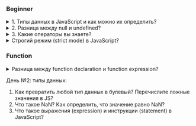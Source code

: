 ### Beginner

<details>
<summary>1. Типы данных в JavaScript и как можно их определить?</summary>

В JavaScript существует 8 типов данных, их можно разделить на примитивные и ссылочные. К примитивным относятся следующие типы: `string` (строка), `number` (число), `biginit`, `boolean`, `symbol` (уникальный идентификатор) `null`, `undefined`, а к ссылочному относится: `object`. А определить тип данных можно с помощью typeOf.

</details>

<details>
<summary>2. Разница между null и undefined?</summary>

`Undefined` - это когда переменная объявлена, но мы ей не присвоенно значение, а `null` - когда мы присвоили значение специально, и как бы говорим, что у нас есть
переменная и она пустая.

</details>

<details>
<summary>3. Какие операторы вы знаете?</summary>

I. Арифмитические операторы: 
- сложения, 
- вычитания, 
- умножения, 
- делание, 
- возведение в стене `**`
- взятия от остатка `%` 

II. Логические операторы:

Основное: 
- Или (||) - возвращает true, если одно из значений верно
- И (&&) - возвращает true только в том случае, если оба значеные верны, а вернет он последнее значение. Однако если все таки одно из значений false, то дальше он не пойдет. 
- ! (Логическое не) - меняет значение на противоположное, стоит упомянуть также про 

* К особенностям стоит отметить, что есть также приоритетность, но если мы обернем в скобки то данная приоритетность уже не будет иметь разницы.

Дополнительное:
- !! (Двойное логиское не) - он нужен для преобразований значений к булевому значению.
- ?? (Оператора нулевого слияние) - возвращает значение правого операнда, если левый операнд содержит null или undefined, в противном случае возвращается значение левого операнда. Он похож на или, так как он возвращает правый операнд если в левом хранится ложное значение, а не только null / undefined

* Допилить идею: Если мы применим его к строке, то оно сначало станет булевое, а после этого к ней применится логическое отрицание.

III. Операторы сравнения: 
- больше, меньше, меньше или равно, больше или равно, 
- нестрогое (==) и строгое равенство (===), 
- не равно (!=). 

Строгое равенство отличается от нестрогого тем, что нестрогое сравнивает только значения без приведения типов, а строгая сравнивает и значения и типы



</details>



<details>
<summary>Строгий режим (strict mode) в JavaScript?</summary>

Он появился в ЕС5, и он говорит, что наш код будет работать в строгом режиме в JS. Чтобы его использовать необходимо написать 'use strict' либо в начале скрипта либо внутри функции. Если мы его напишем в начале скрипта, то он будет иметь глобальную область видимости, а если напишем внутри функции, то будет иметь локальную область видимости. Например если мы объявим объект без переменной или продублируем параметры внутри функции

```
"use strict";
x = {p1:10, p2:20};      // This will cause an error
function x2(p1, p1) {};   // This will cause an error
```

</details>

### Function

<details>
<summary>Разница между function declaration и function expression?</summary>

Выделяют два способа объявлении функции:

- `Function Declaration` – функция, которая объявлена через кл.слово function. Например: `function multyple() {...}`

- `Function Expression` – функция, которая объявление через переменную. Например: `let multiply = function () {...}`

Отличия в том, что функция, которая объявлена через кл.слово function, будут доступны, даже если обратиться к нему до того, как они были объявлене. Еще наверное стоит отметить, что если мы объявим function expression через переменную var, то и она будет всплывать

</details>



День №2: типы данных:

1. Как превратить любой тип данных в булевый? Перечислите ложные значения в JS?
2. Что такое NaN? Как определить, что значение равно NaN?
6. Что такое выражения (expression) и инструкции (statement) в JavaScript?